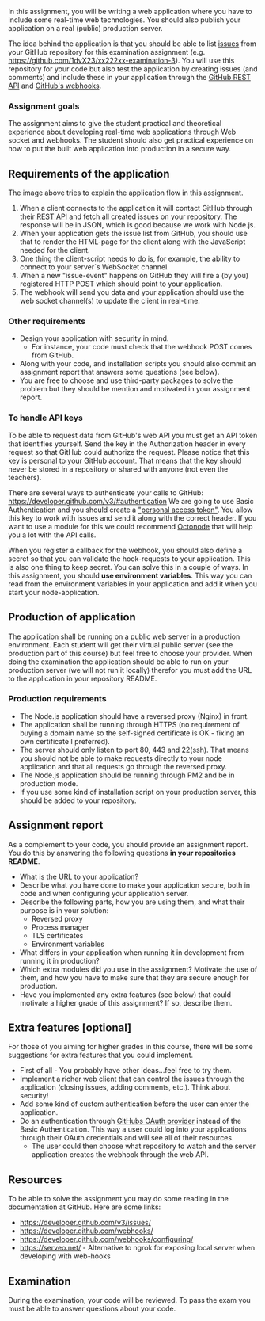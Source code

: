 In this assignment, you will be writing a web application where you have to include some real-time web technologies. You should also publish your application on a real (public) production server.

The idea behind the application is that you should be able to list [issues](https://guides.github.com/features/issues/) from your GitHub repository for this examination assignment (e.g. <https://github.com/1dvX23/xx222xx-examination-3>). You will use this repository for your code but also test the application by creating issues (and comments) and include these in your application through the [GitHub REST API](https://developer.github.com/v3/) and [GitHub's webhooks](https://developer.github.com/webhooks/).

### Assignment goals

The assignment aims to give the student practical and theoretical experience about developing real-time web applications through Web socket and webhooks. The student should also get practical experience on how to put the built web application into production in a secure way.

## Requirements of the application

[](<img src="https://github.com/1dv023/syllabus/raw/master/examination/exam-assignment-3/application_flow.png" width="80%" />)

The image above tries to explain the application flow in this assignment.

1. When a client connects to the application it will contact GitHub through their [REST API](https://developer.github.com/v3/) and fetch all created issues on your repository. The response will be in JSON, which is good because we work with Node.js.
2. When your application gets the issue list from GitHub, you should use that to render the HTML-page for the client along with the JavaScript needed for the client.
3. One thing the client-script needs to do is, for example, the ability to connect to your server´s WebSocket channel.
4. When a new "issue-event" happens on GitHub they will fire a (by you) registered HTTP POST which should point to your application.
5. The webhook will send you data and your application should use the web socket channel(s) to update the client in real-time.

### Other requirements

* Design your application with security in mind.
  * For instance, your code must check that the webhook POST comes from GitHub.
* Along with your code, and installation scripts you should also commit an assignment report that answers some questions (see below).
* You are free to choose and use third-party packages to solve the problem but they should be mention and motivated in your assignment report.

### To handle API keys

To be able to request data from GitHub's web API you must get an API token that identifies yourself. Send the key in the Authorization header in every request so that GitHub could authorize the request. Please notice that this key is personal to your GitHub account. That means that the key should never be stored in a repository or shared with anyone (not even the teachers).

There are several ways to authenticate your calls to GitHub: <https://developer.github.com/v3/#authentication>
We are going to use Basic Authentication and you should create a ["personal access token"](https://github.com/settings/tokens). You allow this key to work with issues and send it along with the correct header.
If you want to use a module for this we could recommend [Octonode](https://www.npmjs.com/package/octonode) that will help you a lot with the API calls.

When you register a callback for the webhook, you should also define a secret so that you can validate the hook-requests to your application. This is also one thing to keep secret.
You can solve this in a couple of ways. In this assignment, you should **use environment variables**. This way you can read from the environment variables in your application and add it when you start your node-application.

## Production of application

The application shall be running on a public web server in a production environment. Each student will get their virtual public server (see the production part of this course) but feel free to choose your provider. When doing the examination the application should be able to run on your production server (we will not run it locally) therefor you must add the URL to the application in your repository README.

### Production requirements

* The Node.js application should have a reversed proxy (Nginx) in front.
* The application shall be running through HTTPS (no requirement of buying a domain name so the self-signed certificate is OK - fixing an own certificate I preferred).
* The server should only listen to port 80, 443 and 22(ssh). That means you should not be able to make requests directly to your node application and that all requests go through the reversed proxy.
* The Node.js application should be running through PM2 and be in production mode.
* If you use some kind of installation script on your production server, this should be added to your repository.

## Assignment report

As a complement to your code, you should provide an assignment report. You do this by answering the following questions **in your repositories README**.

* What is the URL to your application?
* Describe what you have done to make your application secure, both in code and when configuring your application server.
* Describe the following parts, how you are using them, and what their purpose is in your solution:
  * Reversed proxy
  * Process manager
  * TLS certificates
  * Environment variables
* What differs in your application when running it in development from running it in production?
* Which extra modules did you use in the assignment? Motivate the use of them, and how you have to make sure that they are secure enough for production.
* Have you implemented any extra features (see below) that could motivate a higher grade of this assignment? If so, describe them.

## Extra features [optional]

For those of you aiming for higher grades in this course, there will be some suggestions for extra features that you could implement.

* First of all - You probably have other ideas...feel free to try them.
* Implement a richer web client that can control the issues through the application (closing issues, adding comments, etc.). Think about security!
* Add some kind of custom authentication before the user can enter the application.
* Do an authentication through [GitHubs OAuth provider](https://developer.github.com/v3/oauth/#web-application-flow) instead of the Basic Authentication. This way a user could log into your applications through their OAuth credentials and will see all of their resources.
  * The user could then choose what repository to watch and the server application creates the webhook through the web API.

## Resources

To be able to solve the assignment you may do some reading in the documentation at GitHub. Here are some links:

* <https://developer.github.com/v3/issues/>
* <https://developer.github.com/webhooks/>
* <https://developer.github.com/webhooks/configuring/>
* <https://serveo.net/> - Alternative to ngrok for exposing local server when developing with web-hooks

## Examination

During the examination, your code will be reviewed. To pass the exam you must be able to answer questions about your code.
